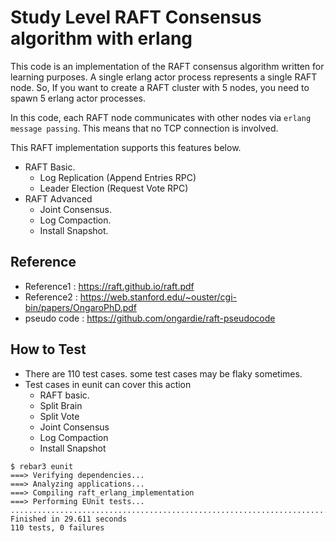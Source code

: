 # Study Level RAFT Consensus algorithm with erlang
This code is an implementation of the RAFT consensus algorithm written for learning purposes.
A single erlang actor process represents a single RAFT node.
So, If you want to create a RAFT cluster with 5 nodes, you need to spawn 5 erlang actor processes.

In this code, each RAFT node communicates with other nodes via `erlang message passing`.
This means that no TCP connection is involved. 

This RAFT implementation supports this features below.
- RAFT Basic.
  - Log Replication (Append Entries RPC)
  - Leader Election (Request Vote RPC)
- RAFT Advanced
  - Joint Consensus. 
  - Log Compaction.
  - Install Snapshot.

## Reference
- Reference1 : https://raft.github.io/raft.pdf
- Reference2 : https://web.stanford.edu/~ouster/cgi-bin/papers/OngaroPhD.pdf
- pseudo code : https://github.com/ongardie/raft-pseudocode

## How to Test
- There are 110 test cases. some test cases may be flaky sometimes.
- Test cases in eunit can cover this action
  - RAFT basic.
  - Split Brain
  - Split Vote
  - Joint Consensus
  - Log Compaction
  - Install Snapshot

```shell
$ rebar3 eunit
===> Verifying dependencies...
===> Analyzing applications...
===> Compiling raft_erlang_implementation
===> Performing EUnit tests...
..................................................................................................
Finished in 29.611 seconds
110 tests, 0 failures

```